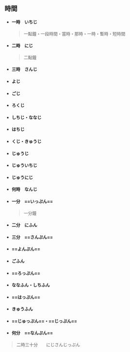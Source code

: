 ## 時間

- #### 一時　いちじ

  > 一點鐘・一段時間・當時・那時・一時・暫時・短時間

- #### 二時　にじ

  > 二點鐘

- #### 三時　さんじ

- #### よじ

- #### ごじ

- #### ろくじ

- #### しちじ・ななじ

- #### はちじ

- #### くじ・きゅうじ

- #### じゅうじ

- #### じゅういちじ

- #### じゅうにじ

- #### 何時　なんじ



- #### 一分　==いっぷん==

  > 一分鐘

- #### 二分　にふん

- #### 三分　==さんぷん==

- #### ==よんぷん==

- #### ごふん

- #### ==ろっぷん==

- #### ななふん・しちふん

- #### ==はっぷん==

- #### きゅうふん

- #### ==じゅっぷん==・==じっぷん==

- #### 何分　==なんぷん==



> 二時三十分　　にじさんじっぷん


